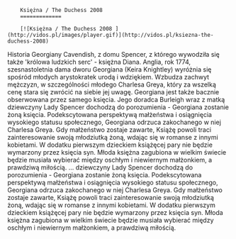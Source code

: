
        Księżna / The Duchess 2008 
        =============
        
        [![Księżna / The Duchess 2008 ](http://vidos.pl/images/player.gif)](http://vidos.pl/ksiezna-the-duchess-2008)
        
        
 Historia Georgiany Cavendish, z domu Spencer, z którego wywodziła się także 'królowa ludzkich serc' - księżna Diana. Anglia, rok 1774, szesnastoletnia dama dworu Georgiana (Keira Knightley) wyróżnia się spośród młodych arystokratek urodą i wdziękiem. Wzbudza zachwyt mężczyzn, w szczególności młodego Charlesa Greya, który za wszelką cenę stara się zwrócić na siebie jej uwagę. Georgiana jest także bacznie obserwowana przez samego księcia. Jego doradca Burleigh wraz z matką dziewczyny Lady Spencer dochodzą do porozumienia - Georgiana zostanie żoną księcia. Podekscytowana perspektywą małżeństwa i osiągnięcia wysokiego statusu społecznego, Georgiana odrzuca zakochanego w niej Charlesa Greya. Gdy małżeństwo zostaje zawarte, Książę powoli traci zainteresowanie swoją młodziutką żoną, wdając się w romanse z innymi kobietami. W dodatku pierwszym dzieckiem książęcej pary nie będzie wymarzony przez księcia syn. Młoda księżna zagubiona w wielkim świecie będzie musiała wybierać między oschłym i niewiernym małżonkiem, a prawdziwą miłością.  ... dziewczyny Lady Spencer dochodzą do porozumienia - Georgiana zostanie żoną księcia. Podekscytowana perspektywą małżeństwa i osiągnięcia wysokiego statusu społecznego, Georgiana odrzuca zakochanego w niej Charlesa Greya. Gdy małżeństwo zostaje zawarte, Książę powoli traci zainteresowanie swoją młodziutką żoną, wdając się w romanse z innymi kobietami. W dodatku pierwszym dzieckiem książęcej pary nie będzie wymarzony przez księcia syn. Młoda księżna zagubiona w wielkim świecie będzie musiała wybierać między oschłym i niewiernym małżonkiem, a prawdziwą miłością.
    